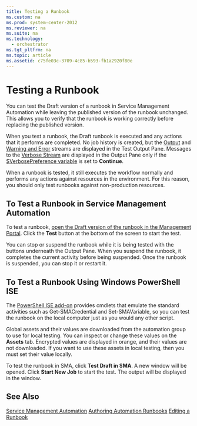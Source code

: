 ```yaml
---
title: Testing a Runbook
ms.custom: na
ms.prod: system-center-2012
ms.reviewer: na
ms.suite: na
ms.technology: 
  - orchestrator
ms.tgt_pltfrm: na
ms.topic: article
ms.assetid: c75fe03c-3709-4c85-b593-fb1a2920f80e
---
```

# Testing a Runbook
You can test the Draft version of a runbook in Service Management Automation while leaving the published version of the runbook unchanged. This allows you to verify that the runbook is working correctly before replacing the published version.

When you test a runbook, the Draft runbook is executed and any actions that it performs are completed. No job history is created, but the [Output](Runbook-Output-and-Messages.md#Output) and [Warning and Error](Runbook-Output-and-Messages.md#WarningError) streams are displayed in the Test Output Pane. Messages to the [Verbose Stream](Runbook-Output-and-Messages.md#Verbose) are displayed in the Output Pane only if the [$VerbosePreference variable](Runbook-Output-and-Messages.md#PreferenceVariables) is set to **Continue**.

When a runbook is tested, it still executes the workflow normally and performs any actions against resources in the environment. For this reason, you should only test runbooks against non\-production resources.

## To Test a Runbook in Service Management Automation
To test a runbook, [open the Draft version of the runbook in the Management Portal](Editing-a-Runbook.md#Portal). Click the **Test** button at the bottom of the screen to start the test.

You can stop or suspend the runbook while it is being tested with the buttons underneath the Output Pane. When you suspend the runbook, it completes the current activity before being suspended. Once the runbook is suspended, you can stop it or restart it.

## To Test a Runbook Using Windows PowerShell ISE
The [PowerShell ISE add-on](https://www.powershellgallery.com/packages/AzureAutomationAuthoringToolkit/0.2.3.3) provides cmdlets that emulate the standard activities such as Get-SMACredential and Set-SMAVariable, so you can test the runbook on the local computer just as you would any other script.   

Global assets and their values are downloaded from the automation group to use for local testing.  You can inspect or change these values on the **Assets** tab.  Encrypted values are displayed in orange, and their values are not downloaded.  If you want to use these assets in local testing, then you must set their value locally.

To test the runbook in SMA, click **Test Draft in SMA**.  A new window will be opened.  Click **Start New Job** to start the test.  The output will be displayed in the window.  


## See Also
[Service Management Automation](../Service-Management-Automation.md)
[Authoring Automation Runbooks](Authoring-Automation-Runbooks.md)
[Editing a Runbook](Editing-a-Runbook.md)


